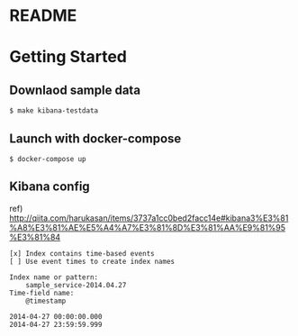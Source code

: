 # README


# Getting Started
## Downlaod sample data

    $ make kibana-testdata


## Launch with docker-compose

    $ docker-compose up


## Kibana config
ref) <http://qiita.com/harukasan/items/3737a1cc0bed2facc14e#kibana3%E3%81%A8%E3%81%AE%E5%A4%A7%E3%81%8D%E3%81%AA%E9%81%95%E3%81%84>

```
[x] Index contains time-based events
[ ] Use event times to create index names

Index name or pattern:
    sample_service-2014.04.27
Time-field name:
    @timestamp
```

```
2014-04-27 00:00:00.000
2014-04-27 23:59:59.999
```
